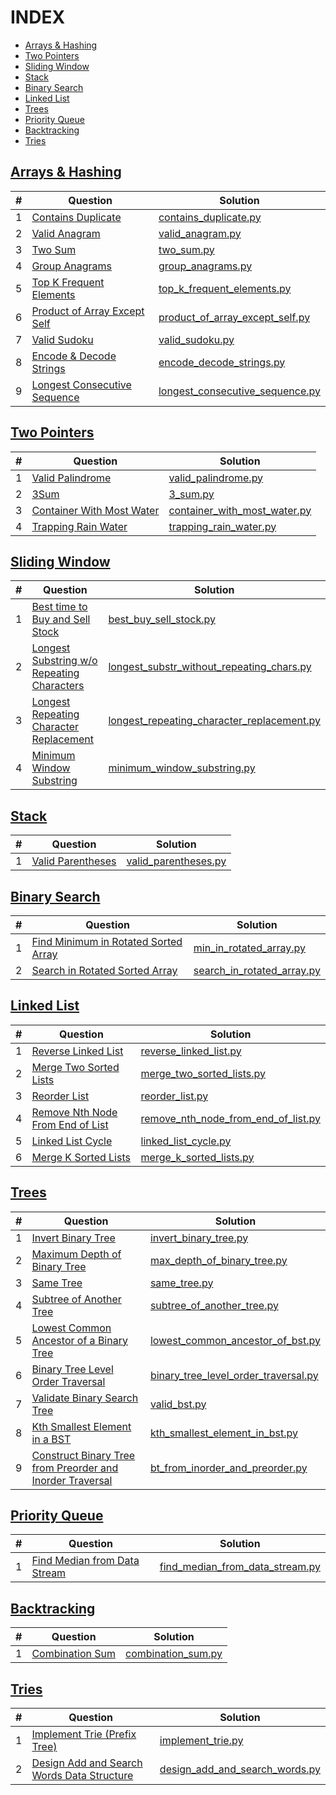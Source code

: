 # INDEX

- [Arrays & Hashing](#arrays--hashing)
- [Two Pointers](#two-pointers)
- [Sliding Window](#sliding-window)
- [Stack](#stack)
- [Binary Search](#binary-search)
- [Linked List](#linked-list)
- [Trees](#trees)
- [Priority Queue](#priority-queue)
- [Backtracking](#backtracking)
- [Tries](#tries)

## [Arrays & Hashing](Arrays%20&%20Hashing)

| # | Question | Solution |
|---| -------- | -------- | 
| 1 | [Contains Duplicate](https://leetcode.com/problems/contains-duplicate/) | [contains_duplicate.py](Arrays%20&%20Hashing/contains_duplicate.py) |
| 2 | [Valid Anagram](https://leetcode.com/problems/valid-anagram/) | [valid_anagram.py](Arrays%20&%20Hashing/valid_anagram.py) |
| 3 | [Two Sum](https://leetcode.com/problems/two-sum/) | [two_sum.py](Arrays%20&%20Hashing/two_sum.py) |
| 4 | [Group Anagrams](https://leetcode.com/problems/group-anagrams/) | [group_anagrams.py](Arrays%20&%20Hashing/group_anagrams.py) |
| 5 | [Top K Frequent Elements](https://leetcode.com/problems/top-k-frequent-elements/) | [top_k_frequent_elements.py](Arrays%20&%20Hashing/top_k_frequent_elements.py) |
| 6 | [Product of Array Except Self](https://leetcode.com/problems/product-of-array-except-self/) | [product_of_array_except_self.py](Arrays%20&%20Hashing/product_of_array_except_self.py) |
| 7 | [Valid Sudoku](https://leetcode.com/problems/valid-sudoku/) | [valid_sudoku.py](Arrays%20&%20Hashing/valid_sudoku.py) |
| 8 | [Encode & Decode Strings](https://www.lintcode.com/problem/659/) | [encode_decode_strings.py](Arrays%20&%20Hashing/encode_decode_strings.py) |
| 9 | [Longest Consecutive Sequence](https://leetcode.com/problems/longest-consecutive-sequence/) | [longest_consecutive_sequence.py](Arrays%20&%20Hashing/longest_consecutive_sequence.py) |


## [Two Pointers](Two%20Pointers)

| # | Question | Solution |
|---| -------- | -------- | 
| 1 | [Valid Palindrome](https://leetcode.com/problems/valid-palindrome/) | [valid_palindrome.py](Two%20Pointers/valid_palindrome.py) |
| 2 | [3Sum](https://leetcode.com/problems/valid-palindrome/) | [3_sum.py](Two%20Pointers/3_sum.py) |
| 3 | [Container With Most Water](https://leetcode.com/problems/container-with-most-water/) | [container_with_most_water.py](Two%20Pointers/container_with_most_water.py) |
| 4 | [Trapping Rain Water](https://leetcode.com/problems/trapping-rain-water/) | [trapping_rain_water.py](Two%20Pointers/trapping_rain_water.py) |


## [Sliding Window](Sliding%20Window)

| # | Question | Solution |
|---| -------- | -------- | 
| 1 | [Best time to Buy and Sell Stock](https://leetcode.com/problems/best-time-to-buy-and-sell-stock/) | [best_buy_sell_stock.py](Sliding%20Window/best_buy_sell_stock.py) |
| 2 | [Longest Substring w/o Repeating Characters](https://leetcode.com/problems/longest-substring-without-repeating-characters/) | [longest_substr_without_repeating_chars.py](Sliding%20Window/longest_substr_without_repeating_chars.py) |
| 3 | [Longest Repeating Character Replacement](https://leetcode.com/problems/longest-repeating-character-replacement/) | [longest_repeating_character_replacement.py](Sliding%20Window/longest_repeating_character_replacement.py) |
| 4 | [Minimum Window Substring](https://leetcode.com/problems/minimum-window-substring/) | [minimum_window_substring.py](Sliding%20Window/minimum_window_substring.py) |


## [Stack](Stack)

| # | Question | Solution |
|---| -------- | -------- | 
|1 | [Valid Parentheses](https://leetcode.com/problems/valid-parentheses/) | [valid_parentheses.py](Stack/valid_parentheses.py) |


## [Binary Search](Binary%20Search)

| # | Question | Solution |
|---| -------- | -------- | 
| 1 | [Find Minimum in Rotated Sorted Array](https://leetcode.com/problems/find-minimum-in-rotated-sorted-array/) | [min_in_rotated_array.py](Binary%20Search/min_in_rotated_array.py) |
| 2 | [Search in Rotated Sorted Array](https://leetcode.com/problems/search-in-rotated-sorted-array/) | [search_in_rotated_array.py](Binary%20Search/search_in_rotated_array.py) |


## [Linked List](Linked%20List)

| # | Question | Solution |
|---| -------- | -------- | 
| 1 | [Reverse Linked List](https://leetcode.com/problems/reverse-linked-list/) | [reverse_linked_list.py](Linked%20List/reverse_linked_list.py) |
| 2 | [Merge Two Sorted Lists](https://leetcode.com/problems/merge-two-sorted-lists/) | [merge_two_sorted_lists.py](Linked%20List/merge_two_sorted_lists.py) |
| 3 | [Reorder List](https://leetcode.com/problems/reorder-list/) | [reorder_list.py](Linked%20List/reorder_list.py) |
| 4 | [Remove Nth Node From End of List](https://leetcode.com/problems/remove-nth-node-from-end-of-list/) | [remove_nth_node_from_end_of_list.py](Linked%20List/remove_nth_node_from_end_of_list.py) |
| 5 | [Linked List Cycle](https://leetcode.com/problems/linked-list-cycle/) | [linked_list_cycle.py](Linked%20List/linked_list_cycle.py) |
| 6 | [Merge K Sorted Lists](https://leetcode.com/problems/merge-k-sorted-lists/) | [merge_k_sorted_lists.py](Linked%20List/merge_k_sorted_lists.py) |


## [Trees](Trees)

| # | Question | Solution |
|---| -------- | -------- | 
| 1 | [Invert Binary Tree](https://leetcode.com/problems/invert-binary-tree/) | [invert_binary_tree.py](Trees/invert_binary_tree.py) |
| 2 | [Maximum Depth of Binary Tree](https://leetcode.com/problems/maximum-depth-of-binary-tree/) | [max_depth_of_binary_tree.py](Trees/max_depth_of_binary_tree.py) |
| 3 | [Same Tree](https://leetcode.com/problems/same-tree/) | [same_tree.py](Trees/same_tree.py) |
| 4 | [Subtree of Another Tree](https://leetcode.com/problems/subtree-of-another-tree/) | [subtree_of_another_tree.py](Trees/subtree_of_another_tree.py) |
| 5 | [Lowest Common Ancestor of a Binary Tree](https://leetcode.com/problems/lowest-common-ancestor-of-a-binary-tree/) | [lowest_common_ancestor_of_bst.py](Trees/lowest_common_ancestor_of_bst.py) |
| 6 | [Binary Tree Level Order Traversal](https://leetcode.com/problems/binary-tree-level-order-traversal/) | [binary_tree_level_order_traversal.py](Trees/binary_tree_level_order_traversal.py) |
| 7 | [Validate Binary Search Tree](https://leetcode.com/problems/valid-binary-search-tree/) | [valid_bst.py](Trees/valid_bst.py) |
| 8 | [Kth Smallest Element in a BST](https://leetcode.com/problems/kth-smallest-element-in-a-bst/) | [kth_smallest_element_in_bst.py](Trees/kth_smallest_element_in_bst.py) |
| 9 | [Construct Binary Tree from Preorder and Inorder Traversal](https://leetcode.com/problems/construct-binary-tree-from-preorder-and-inorder-traversal/) | [bt_from_inorder_and_preorder.py](Trees/bt_from_inorder_and_preorder.py) |


## [Priority Queue](Priority%20Queue)

| # | Question | Solution |
|---| -------- | -------- | 
| 1 | [Find Median from Data Stream](https://leetcode.com/problems/find-median-from-data-stream/) | [find_median_from_data_stream.py](Priority%20Queue/find_median_from_data_stream.py) |


## [Backtracking](Backtracking)

| # | Question | Solution |
|---| -------- | -------- | 
| 1 | [Combination Sum](https://leetcode.com/problems/combination-sum/) | [combination_sum.py](Backtracking/combination_sum.py.py) |


## [Tries](Tries)

| # | Question | Solution |
|---| -------- | -------- | 
| 1 | [Implement Trie (Prefix Tree)](https://leetcode.com/problems/implement-trie-prefix-tree/) | [implement_trie.py](Tries/implement_trie.py) |
| 2 | [Design Add and Search Words Data Structure](https://leetcode.com/problems/design-add-and-search-words-data-structure/) | [design_add_and_search_words.py](Tries/design_add_and_search_words.py) |


<!-- ## [1-D Dynamic Programming](1-D%20Dynamic%20Programming)

| # | Question | Solution |
|---| -------- | -------- | 
| 1 | [Find Median from Data Stream](https://leetcode.com/problems/find-median-from-data-stream/) | [find_median_from_data_stream.py](1-D%20Dynamic%20Programming/find_median_from_data_stream.py) |
| 2 | [Find Median from Data Stream](https://leetcode.com/problems/find-median-from-data-stream/) | [find_median_from_data_stream.py](1-D%20Dynamic%20Programming/find_median_from_data_stream.py) |
| 3 | [Find Median from Data Stream](https://leetcode.com/problems/find-median-from-data-stream/) | [find_median_from_data_stream.py](1-D%20Dynamic%20Programming/find_median_from_data_stream.py) |
| 4 | [Find Median from Data Stream](https://leetcode.com/problems/find-median-from-data-stream/) | [find_median_from_data_stream.py](1-D%20Dynamic%20Programming/find_median_from_data_stream.py) |
| 5 | [Find Median from Data Stream](https://leetcode.com/problems/find-median-from-data-stream/) | [find_median_from_data_stream.py](1-D%20Dynamic%20Programming/find_median_from_data_stream.py) |
| 6 | [Find Median from Data Stream](https://leetcode.com/problems/find-median-from-data-stream/) | [find_median_from_data_stream.py](1-D%20Dynamic%20Programming/find_median_from_data_stream.py) |
| 7 | [Find Median from Data Stream](https://leetcode.com/problems/find-median-from-data-stream/) | [find_median_from_data_stream.py](1-D%20Dynamic%20Programming/find_median_from_data_stream.py) |
| 8 | [Find Median from Data Stream](https://leetcode.com/problems/find-median-from-data-stream/) | [find_median_from_data_stream.py](1-D%20Dynamic%20Programming/find_median_from_data_stream.py) |
| 9 | [Find Median from Data Stream](https://leetcode.com/problems/find-median-from-data-stream/) | [find_median_from_data_stream.py](1-D%20Dynamic%20Programming/find_median_from_data_stream.py) |
| 10 | [Find Median from Data Stream](https://leetcode.com/problems/find-median-from-data-stream/) | [find_median_from_data_stream.py](1-D%20Dynamic%20Programming/find_median_from_data_stream.py) | -->